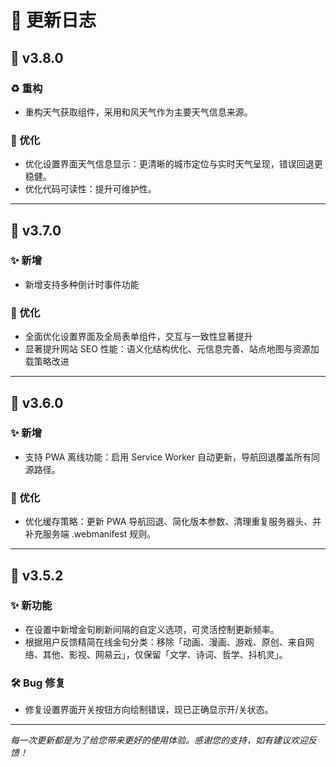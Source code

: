 # 📝 更新日志

## 🚀 v3.8.0

### ♻️ 重构
- 重构天气获取组件，采用和风天气作为主要天气信息来源。

### 🔧 优化
- 优化设置界面天气信息显示：更清晰的城市定位与实时天气呈现，错误回退更稳健。
- 优化代码可读性：提升可维护性。

---

## 🚀 v3.7.0

### ✨ 新增
- 新增支持多种倒计时事件功能

### 🔧 优化
- 全面优化设置界面及全局表单组件，交互与一致性显著提升
- 显著提升网站 SEO 性能：语义化结构优化、元信息完善、站点地图与资源加载策略改进

---

## 🚀 v3.6.0

### ✨ 新增
- 支持 PWA 离线功能：启用 Service Worker 自动更新，导航回退覆盖所有同源路径。

### 🔧 优化
- 优化缓存策略：更新 PWA 导航回退、简化版本参数、清理重复服务器头、并补充服务端 .webmanifest 规则。

---

## 🎯 v3.5.2

### ✨ 新功能
- 在设置中新增金句刷新间隔的自定义选项，可灵活控制更新频率。
- 根据用户反馈精简在线金句分类：移除「动画、漫画、游戏、原创、来自网络、其他、影视、网易云」，仅保留「文学、诗词、哲学、抖机灵」。

### 🛠️ Bug 修复
- 修复设置界面开关按钮方向绘制错误，现已正确显示开/关状态。


---

*每一次更新都是为了给您带来更好的使用体验。感谢您的支持，如有建议欢迎反馈！*